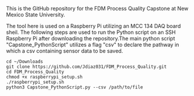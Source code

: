 This is the GitHub repository for the FDM Process Quality Capstone at 
New Mexico State University.

The tool here is used on a Raspberry Pi utilizing an MCC 134 DAQ board sheil.
The following steps are used to run the Python script on an SSH
Raspberry Pi after downloading the repository.The main python script
"Capstone_PythonScript" utilizes a flag "csv" to declare the pathway in
which a csv containing sensor data to be saved.

```
cd ~/Downloads
git clone https://github.com/Jdiaz031/FDM_Process_Quality.git
cd FDM_Process_Quality
chmod +x raspberrypi_setup.sh
./raspberrypi_setup.sh
python3 Capstone_PythonScript.py --csv /path/to/file
```
